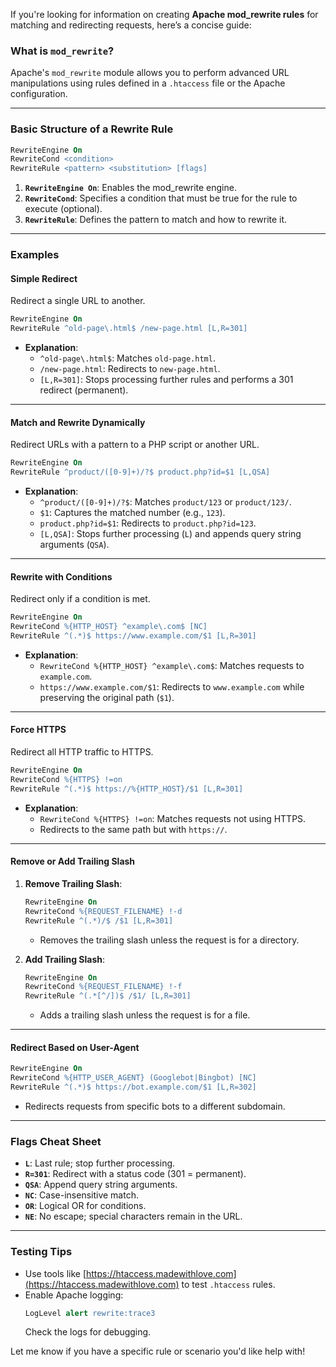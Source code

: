 
If you're looking for information on creating **Apache mod_rewrite rules** for matching and redirecting requests, here’s a concise guide:

### What is `mod_rewrite`?
Apache's `mod_rewrite` module allows you to perform advanced URL manipulations using rules defined in a `.htaccess` file or the Apache configuration.

---

### Basic Structure of a Rewrite Rule
```apache
RewriteEngine On
RewriteCond <condition>
RewriteRule <pattern> <substitution> [flags]
```

1. **`RewriteEngine On`**: Enables the mod_rewrite engine.
2. **`RewriteCond`**: Specifies a condition that must be true for the rule to execute (optional).
3. **`RewriteRule`**: Defines the pattern to match and how to rewrite it.

---

### Examples

#### **Simple Redirect**
Redirect a single URL to another.
```apache
RewriteEngine On
RewriteRule ^old-page\.html$ /new-page.html [L,R=301]
```
- **Explanation**:
  - `^old-page\.html$`: Matches `old-page.html`.
  - `/new-page.html`: Redirects to `new-page.html`.
  - `[L,R=301]`: Stops processing further rules and performs a 301 redirect (permanent).

---

#### **Match and Rewrite Dynamically**
Redirect URLs with a pattern to a PHP script or another URL.
```apache
RewriteEngine On
RewriteRule ^product/([0-9]+)/?$ product.php?id=$1 [L,QSA]
```
- **Explanation**:
  - `^product/([0-9]+)/?$`: Matches `product/123` or `product/123/`.
  - `$1`: Captures the matched number (e.g., `123`).
  - `product.php?id=$1`: Redirects to `product.php?id=123`.
  - `[L,QSA]`: Stops further processing (`L`) and appends query string arguments (`QSA`).

---

#### **Rewrite with Conditions**
Redirect only if a condition is met.
```apache
RewriteEngine On
RewriteCond %{HTTP_HOST} ^example\.com$ [NC]
RewriteRule ^(.*)$ https://www.example.com/$1 [L,R=301]
```
- **Explanation**:
  - `RewriteCond %{HTTP_HOST} ^example\.com$`: Matches requests to `example.com`.
  - `https://www.example.com/$1`: Redirects to `www.example.com` while preserving the original path (`$1`).

---

#### **Force HTTPS**
Redirect all HTTP traffic to HTTPS.
```apache
RewriteEngine On
RewriteCond %{HTTPS} !=on
RewriteRule ^(.*)$ https://%{HTTP_HOST}/$1 [L,R=301]
```
- **Explanation**:
  - `RewriteCond %{HTTPS} !=on`: Matches requests not using HTTPS.
  - Redirects to the same path but with `https://`.

---

#### **Remove or Add Trailing Slash**
1. **Remove Trailing Slash**:
   ```apache
   RewriteEngine On
   RewriteCond %{REQUEST_FILENAME} !-d
   RewriteRule ^(.*)/$ /$1 [L,R=301]
   ```
   - Removes the trailing slash unless the request is for a directory.

2. **Add Trailing Slash**:
   ```apache
   RewriteEngine On
   RewriteCond %{REQUEST_FILENAME} !-f
   RewriteRule ^(.*[^/])$ /$1/ [L,R=301]
   ```
   - Adds a trailing slash unless the request is for a file.

---

#### **Redirect Based on User-Agent**
```apache
RewriteEngine On
RewriteCond %{HTTP_USER_AGENT} (Googlebot|Bingbot) [NC]
RewriteRule ^(.*)$ https://bot.example.com/$1 [L,R=302]
```
- Redirects requests from specific bots to a different subdomain.

---

### Flags Cheat Sheet
- **`L`**: Last rule; stop further processing.
- **`R=301`**: Redirect with a status code (301 = permanent).
- **`QSA`**: Append query string arguments.
- **`NC`**: Case-insensitive match.
- **`OR`**: Logical OR for conditions.
- **`NE`**: No escape; special characters remain in the URL.

---

### Testing Tips
- Use tools like [https://htaccess.madewithlove.com](https://htaccess.madewithlove.com) to test `.htaccess` rules.
- Enable Apache logging:
  ```apache
  LogLevel alert rewrite:trace3
  ```
  Check the logs for debugging.

Let me know if you have a specific rule or scenario you'd like help with!